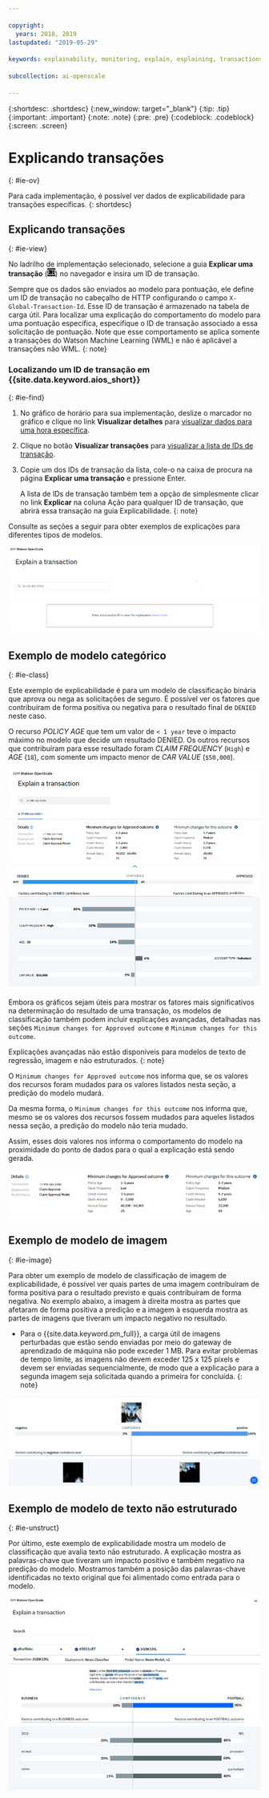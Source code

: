 ```yaml
---

copyright:
  years: 2018, 2019
lastupdated: "2019-05-29"

keywords: explainability, monitoring, explain, explaining, transactions, transaction ID

subcollection: ai-openscale

---
```


{:shortdesc: .shortdesc}
{:new_window: target="_blank"}
{:tip: .tip}
{:important: .important}
{:note: .note}
{:pre: .pre}
{:codeblock: .codeblock}
{:screen: .screen}

# Explicando transações
{: #ie-ov}

Para cada implementação, é possível ver dados de explicabilidade para transações específicas.
{: shortdesc}

## Explicando transações
{: #ie-view}

No ladrilho de implementação selecionado, selecione a guia **Explicar uma transação** (![guia Explicar uma transação](images/insight-transact-tab.png)) no navegador e insira um ID de transação.

Sempre que os dados são enviados ao modelo para pontuação, ele define um ID de transação no cabeçalho de HTTP configurando o campo `X-Global-Transaction-Id`. Esse ID de transação é armazenado na tabela de carga útil. Para localizar uma explicação do comportamento do modelo para uma pontuação específica, especifique o ID de transação associado a essa solicitação de pontuação. Note que esse comportamento se aplica somente a transações do Watson Machine Learning (WML) e não é aplicável a transações não WML.
{: note}

### Localizando um ID de transação em {{site.data.keyword.aios_short}}
{: #ie-find}

1.  No gráfico de horário para sua implementação, deslize o marcador no gráfico e clique no link **Visualizar detalhes** para [visualizar dados para uma hora específica](/docs/services/ai-openscale?topic=ai-openscale-it-ov#it-vdet).
1.  Clique no botão **Visualizar transações** para [visualizar a lista de IDs de transação](/docs/services/ai-openscale?topic=ai-openscale-it-ov#it-tra).
1.  Copie um dos IDs de transação da lista, cole-o na caixa de procura na página **Explicar uma transação** e pressione Enter.

    A lista de IDs de transação também tem a opção de simplesmente clicar no link **Explicar** na coluna Ação para qualquer ID de transação, que abrirá essa transação na guia Explicabilidade.
    {: note}

  Consulte as seções a seguir para obter exemplos de explicações para diferentes tipos de modelos.

  ![Explainability transaction ID](images/insight-explain-trans-id.png)

## Exemplo de modelo categórico
{: #ie-class}

Este exemplo de explicabilidade é para um modelo de classificação binária que aprova ou nega as solicitações de seguro. É possível ver os fatores que contribuíram de forma positiva ou negativa para o resultado final de `DENIED` neste caso.

O recurso *POLICY AGE* que tem um valor de `< 1 year` teve o impacto máximo no modelo que decide um resultado DENIED. Os outros recursos que contribuíram para esse resultado foram *CLAIM FREQUENCY* (`High`) e *AGE* (`18`), com somente um impacto menor de *CAR VALUE* (`$50,000`).

![Explainability binary classification](images/insight-explain-binary.png)

Embora os gráficos sejam úteis para mostrar os fatores mais significativos na determinação do resultado de uma transação, os modelos de classificação também podem incluir explicações avançadas, detalhadas nas seções `Minimum changes for Approved outcome` e `Minimum changes for this outcome`.

Explicações avançadas não estão disponíveis para modelos de texto de regressão, imagem e não estruturados.
{: note}

O `Minimum changes for Approved outcome` nos informa que, se os valores dos recursos foram mudados para os valores listados nesta seção, a predição do modelo mudará.

Da mesma forma, o `Minimum changes for this outcome` nos informa que, mesmo se os valores dos recursos fossem mudados para aqueles listados nessa seção, a predição do modelo não teria mudado.

Assim, esses dois valores nos informa o comportamento do modelo na proximidade do ponto de dados para o qual a explicação está sendo gerada.

![Explainability binary classification](images/insight-explain-binary2.png)

## Exemplo de modelo de imagem
{: #ie-image}

Para obter um exemplo de modelo de classificação de imagem de explicabilidade, é possível ver quais partes de uma imagem contribuíram de forma positiva para o resultado previsto e quais contribuíram de forma negativa. No exemplo abaixo, a imagem à direita mostra as partes que afetaram de forma positiva a predição e a imagem à esquerda mostra as partes de imagens que tiveram um impacto negativo no resultado.

- Para o {{site.data.keyword.pm_full}}, a carga útil de imagens perturbadas que estão
sendo enviadas por meio do gateway de aprendizado de máquina não pode exceder 1 MB. Para evitar problemas
de tempo limite, as imagens não devem exceder 125 x 125 pixels e devem ser enviadas sequencialmente, de
modo que a explicação para a segunda imagem seja solicitada quando a primeira for concluída.
{: note}

![Explainability image classification](images/insight-explain-image.png)

## Exemplo de modelo de texto não estruturado
{: #ie-unstruct}

Por último, este exemplo de explicabilidade mostra um modelo de classificação que avalia texto não estruturado. A explicação mostra as palavras-chave que tiveram um impacto positivo e também negativo na predição do modelo. Mostramos também a posição das palavras-chave identificadas no texto original que foi alimentado como entrada para o modelo.

![Explainability image classification](images/insight-explain-text.png)
